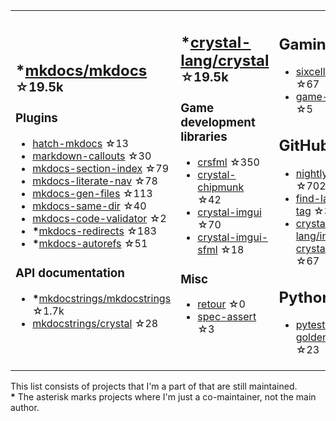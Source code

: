 <table><tr><td>

## **\***[mkdocs/mkdocs](https://github.com/mkdocs/mkdocs) <sup>☆19.5k</sup>

### Plugins

* [hatch-mkdocs](https://github.com/mkdocs/hatch-mkdocs) ☆13
* [markdown-callouts](https://github.com/oprypin/markdown-callouts) ☆30
* [mkdocs-section-index](https://github.com/oprypin/mkdocs-section-index) ☆79
* [mkdocs-literate-nav](https://github.com/oprypin/mkdocs-literate-nav) ☆78
* [mkdocs-gen-files](https://github.com/oprypin/mkdocs-gen-files) ☆113
* [mkdocs-same-dir](https://github.com/oprypin/mkdocs-same-dir) ☆40
* [mkdocs-code-validator](https://github.com/oprypin/mkdocs-code-validator) ☆2
* **\***[mkdocs-redirects](https://github.com/mkdocs/mkdocs-redirects) ☆183
* **\***[mkdocs-autorefs](https://github.com/mkdocstrings/autorefs) ☆51

### API documentation

* **\***[mkdocstrings/mkdocstrings](https://github.com/mkdocstrings/mkdocstrings) ☆1.7k
* [mkdocstrings/crystal](https://github.com/mkdocstrings/crystal) ☆28

</td><td>

## **\***[crystal-lang/crystal](https://github.com/crystal-lang/crystal) <sup>☆19.5k</sup>

### Game development libraries

* [crsfml](https://github.com/oprypin/crsfml) ☆350
* [crystal-chipmunk](https://github.com/oprypin/crystal-chipmunk) ☆42
* [crystal-imgui](https://github.com/oprypin/crystal-imgui) ☆70
* [crystal-imgui-sfml](https://github.com/oprypin/crystal-imgui-sfml) ☆18

### Misc

* [retour](https://github.com/oprypin/retour) ☆0
* [spec-assert](https://github.com/oprypin/spec-assert) ☆3
  
&nbsp;

</td><td>

## Gaming

* [sixcells](https://github.com/oprypin/sixcells) ☆67
* [game-bots](https://github.com/oprypin/game-bots) ☆5

## GitHub

* [nightly.link](https://github.com/oprypin/nightly.link) ☆702
* [find-latest-tag](https://github.com/oprypin/find-latest-tag) ☆35
* [crystal-lang/install-crystal](https://github.com/crystal-lang/install-crystal) ☆67

## Python

* [pytest-golden](https://github.com/oprypin/pytest-golden) ☆23

</tr></table>

This list consists of projects that I'm a part of that are still maintained.  
**\*** The asterisk marks projects where I'm just a co-maintainer, not the main author.
